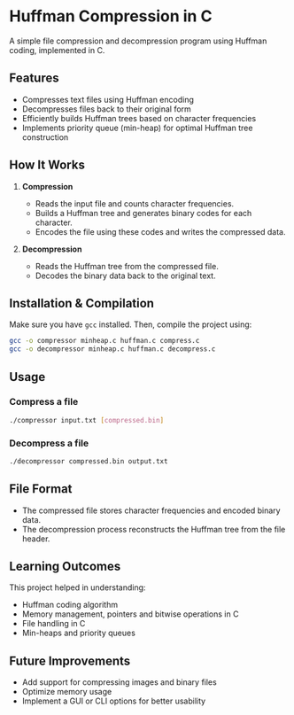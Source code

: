 # Huffman Compression in C

A simple file compression and decompression program using Huffman coding, implemented in C.

## Features

-   Compresses text files using Huffman encoding
-   Decompresses files back to their original form
-   Efficiently builds Huffman trees based on character frequencies
-   Implements priority queue (min-heap) for optimal Huffman tree construction

## How It Works

1. **Compression**

    - Reads the input file and counts character frequencies.
    - Builds a Huffman tree and generates binary codes for each character.
    - Encodes the file using these codes and writes the compressed data.

2. **Decompression**
    - Reads the Huffman tree from the compressed file.
    - Decodes the binary data back to the original text.

## Installation & Compilation

Make sure you have `gcc` installed. Then, compile the project using:

```sh
gcc -o compressor minheap.c huffman.c compress.c
gcc -o decompressor minheap.c huffman.c decompress.c
```

## Usage

### Compress a file

```sh
./compressor input.txt [compressed.bin]
```

### Decompress a file

```sh
./decompressor compressed.bin output.txt
```

## File Format

-   The compressed file stores character frequencies and encoded binary data.
-   The decompression process reconstructs the Huffman tree from the file header.

## Learning Outcomes

This project helped in understanding:

-   Huffman coding algorithm
-   Memory management, pointers and bitwise operations in C
-   File handling in C
-   Min-heaps and priority queues

## Future Improvements

-   Add support for compressing images and binary files
-   Optimize memory usage
-   Implement a GUI or CLI options for better usability
